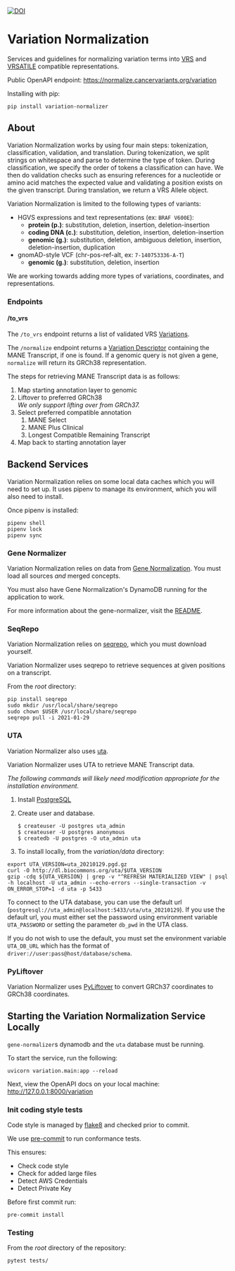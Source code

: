 [![DOI](https://zenodo.org/badge/DOI/10.5281/zenodo.5894937.svg)](https://doi.org/10.5281/zenodo.5894937)

# Variation Normalization

Services and guidelines for normalizing variation terms into [VRS](https://vrs.ga4gh.org/en/latest) and [VRSATILE](https://vrsatile.readthedocs.io/en/latest/) compatible representations.

Public OpenAPI endpoint: https://normalize.cancervariants.org/variation

Installing with pip:

```commandline
pip install variation-normalizer
```

## About
Variation Normalization works by using four main steps: tokenization, classification, validation, and translation. During tokenization, we split strings on whitespace and parse to determine the type of token. During classification, we specify the order of tokens a classification can have. We then do validation checks such as ensuring references for a nucleotide or amino acid matches the expected value and validating a position exists on the given transcript. During translation, we return a VRS Allele object.

Variation Normalization is limited to the following types of variants:
* HGVS expressions and text representations (ex: `BRAF V600E`):
  * **protein (p.)**: substitution, deletion, insertion, deletion-insertion
  * **coding DNA (c.)**: substitution, deletion, insertion, deletion-insertion
  * **genomic (g.)**: substitution, deletion, ambiguous deletion, insertion, deletion-insertion, duplication
* gnomAD-style VCF (chr-pos-ref-alt, ex: `7-140753336-A-T`)
  * **genomic (g.)**: substitution, deletion, insertion

We are working towards adding more types of variations, coordinates, and representations.

### Endpoints
#### /to_vrs
The `/to_vrs` endpoint returns a list of validated VRS [Variations](https://vrs.ga4gh.org/en/1.2.0/terms_and_model.html#variation).

The `/normalize` endpoint returns a [Variation Descriptor](https://vrsatile.readthedocs.io/en/latest/value_object_descriptor/vod_index.html#variation-descriptor) containing the MANE Transcript, if one is found. If a genomic query is not given a gene, `normalize` will return its GRCh38 representation.

The steps for retrieving MANE Transcript data is as follows:
1. Map starting annotation layer to genomic
2. Liftover to preferred GRCh38\
    *We only support lifting over from GRCh37.*
3. Select preferred compatible annotation
    1. MANE Select
    2. MANE Plus Clinical
    3. Longest Compatible Remaining Transcript
4. Map back to starting annotation layer

## Backend Services

Variation Normalization relies on some local data caches which you will need to set up. It uses pipenv to manage its environment, which you will also need to install.

Once pipenv is installed:
```commandline
pipenv shell
pipenv lock
pipenv sync
```

### Gene Normalizer

Variation Normalization relies on data from [Gene Normalization](https://github.com/cancervariants/gene-normalization). You must load all sources _and_ merged concepts.

You must also have Gene Normalization's DynamoDB running for the application to work.

For more information about the gene-normalizer, visit the [README](https://github.com/cancervariants/gene-normalization/blob/main/README.md).

### SeqRepo
Variation Normalization relies on [seqrepo](https://github.com/biocommons/biocommons.seqrepo), which you must download yourself.

Variation Normalizer uses seqrepo to retrieve sequences at given positions on a transcript.

From the _root_ directory:
```
pip install seqrepo
sudo mkdir /usr/local/share/seqrepo
sudo chown $USER /usr/local/share/seqrepo
seqrepo pull -i 2021-01-29
```

### UTA
Variation Normalizer also uses [uta](https://github.com/biocommons/uta).

Variation Normalizer uses UTA to retrieve MANE Transcript data.

_The following commands will likely need modification appropriate for the installation environment._
1. Install [PostgreSQL](https://www.postgresql.org/)
2. Create user and database.

    ```
    $ createuser -U postgres uta_admin
    $ createuser -U postgres anonymous
    $ createdb -U postgres -O uta_admin uta
    ```

3. To install locally, from the _variation/data_ directory:
```
export UTA_VERSION=uta_20210129.pgd.gz
curl -O http://dl.biocommons.org/uta/$UTA_VERSION
gzip -cdq ${UTA_VERSION} | grep -v "^REFRESH MATERIALIZED VIEW" | psql -h localhost -U uta_admin --echo-errors --single-transaction -v ON_ERROR_STOP=1 -d uta -p 5433
```

To connect to the UTA database, you can use the default url (`postgresql://uta_admin@localhost:5433/uta/uta_20210129`). If you use the default url, you must either set the password using environment variable `UTA_PASSWORD` or setting the parameter `db_pwd` in the UTA class.

If you do not wish to use the default, you must set the environment variable `UTA_DB_URL` which has the format of `driver://user:pass@host/database/schema`.

### PyLiftover

Variation Normalizer uses [PyLiftover](https://github.com/konstantint/pyliftover) to convert GRCh37 coordinates to GRCh38 coordinates.

## Starting the Variation Normalization Service Locally
`gene-normalizer`s dynamodb and the `uta` database must be running.

To start the service, run the following:

```commandline
uvicorn variation.main:app --reload
```

Next, view the OpenAPI docs on your local machine:
http://127.0.0.1:8000/variation

### Init coding style tests
Code style is managed by [flake8](https://github.com/PyCQA/flake8) and checked prior to commit.

We use [pre-commit](https://pre-commit.com/#usage) to run conformance tests.

This ensures:

* Check code style
* Check for added large files
* Detect AWS Credentials
* Detect Private Key

Before first commit run:

```
pre-commit install
```

### Testing
From the _root_ directory of the repository:
```
pytest tests/
```
